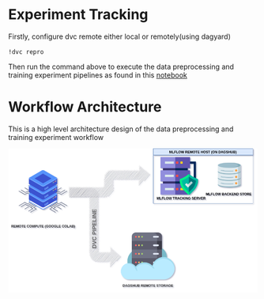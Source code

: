 # Experiment Tracking

Firstly, configure dvc remote either local or remotely(using dagyard) 

```
!dvc repro
```
Then run the command above to execute the data preprocessing and training experiment pipelines as found in this [notebook](https://github.com/Tob-iee/data-experiment_tracking/blob/main/Notebooks/run_train_script.ipynb) 

# Workflow Architecture

This is a high level architecture design of the data preprocessing and training experiment workflow

![alt text](https://github.com/Tob-iee/data-experiment_tracking/blob/main/architecture.png)
